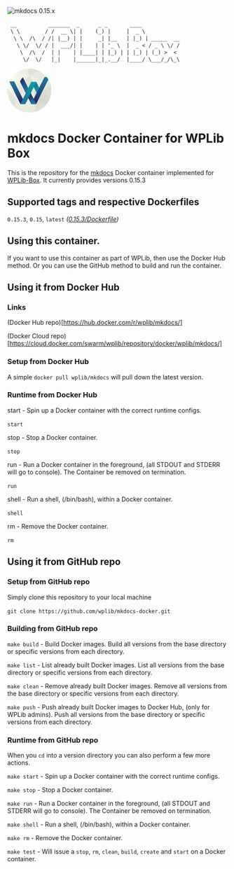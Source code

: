 ![mkdocs 0.15.x](https://img.shields.io/badge/mkdocs-0.15.x-green.svg)

```
 __          _______  _      _ _       ____
 \ \        / /  __ \| |    (_) |     |  _ \
  \ \  /\  / /| |__) | |     _| |__   | |_) | _____  __
   \ \/  \/ / |  ___/| |    | | '_ \  |  _ < / _ \ \/ /
    \  /\  /  | |    | |____| | |_) | | |_) | (_) >  <
     \/  \/   |_|    |______|_|_.__/  |____/ \___/_/\_\
```

![WPLib-Box](https://github.com/wplib/wplib.github.io/raw/master/WPLib-Box-100x.png)


# mkdocs Docker Container for WPLib Box
This is the repository for the [mkdocs](https://www.mkdocs.org/) Docker container implemented for [WPLib-Box](https://github.com/wplib/wplib-box).
It currently provides versions 0.15.3


## Supported tags and respective Dockerfiles

`0.15.3`, `0.15`, `latest` _([0.15.3/Dockerfile](https://github.com/wplib/mkdocs-docker/blob/master/0.15.3/Dockerfile))_


## Using this container.
If you want to use this container as part of WPLib, then use the Docker Hub method.
Or you can use the GitHub method to build and run the container.


## Using it from Docker Hub

### Links
(Docker Hub repo)[https://hub.docker.com/r/wplib/mkdocs/]

(Docker Cloud repo)[https://cloud.docker.com/swarm/wplib/repository/docker/wplib/mkdocs/]


### Setup from Docker Hub
A simple `docker pull wplib/mkdocs` will pull down the latest version.


### Runtime from Docker Hub
start - Spin up a Docker container with the correct runtime configs.

`start`

stop - Stop a Docker container.

`stop`

run - Run a Docker container in the foreground, (all STDOUT and STDERR will go to console). The Container be removed on termination.

`run`

shell - Run a shell, (/bin/bash), within a Docker container.

`shell`

rm - Remove the Docker container.

`rm`


## Using it from GitHub repo

### Setup from GitHub repo
Simply clone this repository to your local machine

`git clone https://github.com/wplib/mkdocs-docker.git`


### Building from GitHub repo
`make build` - Build Docker images. Build all versions from the base directory or specific versions from each directory.


`make list` - List already built Docker images. List all versions from the base directory or specific versions from each directory.


`make clean` - Remove already built Docker images. Remove all versions from the base directory or specific versions from each directory.


`make push` - Push already built Docker images to Docker Hub, (only for WPLib admins). Push all versions from the base directory or specific versions from each directory.


### Runtime from GitHub repo
When you `cd` into a version directory you can also perform a few more actions.

`make start` - Spin up a Docker container with the correct runtime configs.


`make stop` - Stop a Docker container.


`make run` - Run a Docker container in the foreground, (all STDOUT and STDERR will go to console). The Container be removed on termination.


`make shell` - Run a shell, (/bin/bash), within a Docker container.


`make rm` - Remove the Docker container.


`make test` - Will issue a `stop`, `rm`, `clean`, `build`, `create` and `start` on a Docker container.


